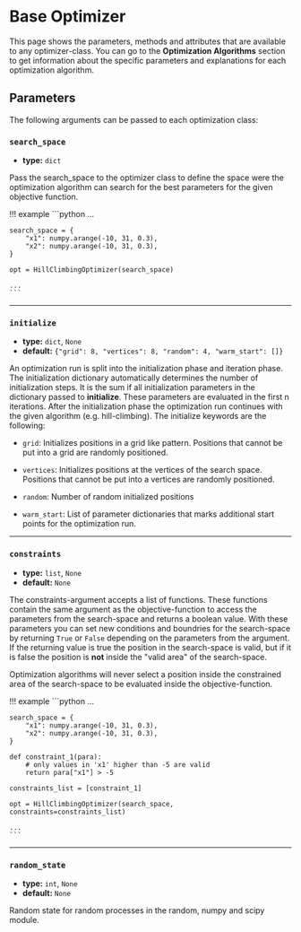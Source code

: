 # Base Optimizer

This page shows the parameters, methods and attributes that are available to any optimizer-class. You can go to the **Optimization Algorithms** section to get information about the specific parameters and explanations for each optimization algorithm.

## Parameters

The following arguments can be passed to each optimization class:

### `search_space`

- **type:** `dict`

Pass the search_space to the optimizer class to define the space were the optimization algorithm can search for the best parameters for the given objective function.



!!! example
    ```python
    ...

    search_space = {
        "x1": numpy.arange(-10, 31, 0.3),
        "x2": numpy.arange(-10, 31, 0.3),
    }

    opt = HillClimbingOptimizer(search_space)

    ...
    ```

---

### `initialize` 

- **type:** `dict`, `None`
- **default:** `{"grid": 8, "vertices": 8, "random": 4, "warm_start": []}`

An optimization run is split into the initialization phase and iteration phase. The initialization dictionary automatically determines the number of initialization steps. It is the sum if all initialization parameters in the dictionary passed to **initialize**. These parameters are evaluated in the first n iterations. After the initialization phase the optimization run continues with the given algorithm (e.g. hill-climbing). The initialize keywords are the following:

- `grid`: Initializes positions in a grid like pattern. Positions that cannot be put into a grid are randomly positioned.

- `vertices`: Initializes positions at the vertices of the search space. Positions that cannot be put into a vertices are randomly positioned.

- `random`: Number of random initialized positions

- `warm_start`: List of parameter dictionaries that marks additional start points for the optimization run.
  
---

### `constraints` 

- **type:** `list`, `None`
- **default:** `None`

The constraints-argument accepts a list of functions. These functions contain the same argument as the objective-function to access the parameters from the search-space and returns a boolean value. With these parameters you can set new conditions and boundries for the search-space by returning `True` or `False` depending on the parameters from the argument. If the returning value is true the position in the search-space is valid, but if it is false the position is **not** inside the "valid area" of the search-space.

Optimization algorithms will never select a position inside the constrained area of the search-space to be evaluated inside the objective-function.


!!! example
    ```python
    ...

    search_space = {
        "x1": numpy.arange(-10, 31, 0.3),
        "x2": numpy.arange(-10, 31, 0.3),
    }

    def constraint_1(para):
        # only values in 'x1' higher than -5 are valid
        return para["x1"] > -5

    constraints_list = [constraint_1]

    opt = HillClimbingOptimizer(search_space, constraints=constraints_list)

    ...
    ```


---

### `random_state` 

- **type:** `int`, `None`
- **default:** `None`

Random state for random processes in the random, numpy and scipy module.


